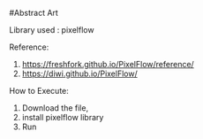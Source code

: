 #Abstract Art


Library used : pixelflow


Reference: 
1. https://freshfork.github.io/PixelFlow/reference/
2. https://diwi.github.io/PixelFlow/

How to Execute:
1. Download the file,
2. install pixelflow library
3. Run
